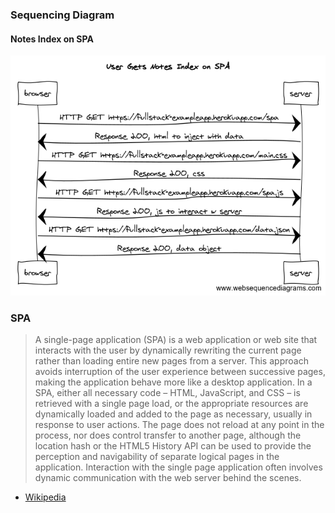 ### Sequencing Diagram
#### Notes Index on SPA
![diagram for new note](https://github.com/ClareBee/fullstackopen/blob/master/assets/notes_on_spa.png)

### SPA
>A single-page application (SPA) is a web application or web site that interacts with the user by dynamically rewriting the current page rather than loading entire new pages from a server. This approach avoids interruption of the user experience between successive pages, making the application behave more like a desktop application. In a SPA, either all necessary code – HTML, JavaScript, and CSS – is retrieved with a single page load, or the appropriate resources are dynamically loaded and added to the page as necessary, usually in response to user actions. The page does not reload at any point in the process, nor does control transfer to another page, although the location hash or the HTML5 History API can be used to provide the perception and navigability of separate logical pages in the application. Interaction with the single page application often involves dynamic communication with the web server behind the scenes.
- [Wikipedia](https://en.wikipedia.org/wiki/Single-page_application)
